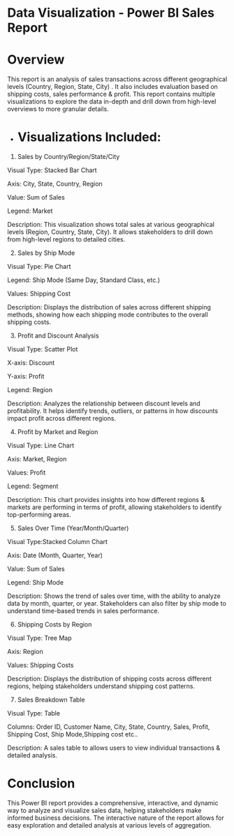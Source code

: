 # Data Visualization - Power BI Sales Report 
# Overview 

This report  is  an  analysis of sales transactions across different geographical levels (Country, Region, State, City) . It also includes  evaluation based on shipping costs, sales performance & profit.
This report contains multiple visualizations to explore the data in-depth and drill down from high-level overviews to more granular details.

* # Visualizations Included:


1. Sales by Country/Region/State/City
   
Visual Type: Stacked Bar Chart

Axis: City, State, Country, Region

Value: Sum of Sales

Legend: Market

Description: This visualization shows total sales at various geographical levels (Region, Country, State, City). It allows stakeholders to drill down from high-level regions to detailed cities.

2. Sales by Ship Mode
   
Visual Type: Pie Chart

Legend: Ship Mode (Same Day, Standard Class, etc.)

Values: Shipping Cost

Description: Displays the distribution of sales across different shipping methods, showing how each shipping mode contributes to the overall  shipping costs.

3. Profit and Discount Analysis
   
Visual Type: Scatter Plot 

X-axis: Discount

Y-axis: Profit

Legend: Region 

Description: Analyzes the relationship between discount levels and profitability. It helps identify trends, outliers, or patterns in how discounts impact profit across different regions.

4. Profit  by Market and Region
   
Visual Type: Line  Chart

Axis: Market, Region

Values: Profit

Legend: Segment

Description: This chart provides insights into how different regions & markets are performing in terms of profit, allowing stakeholders to identify top-performing areas.

5. Sales Over Time (Year/Month/Quarter)
   
Visual Type:Stacked Column Chart

Axis: Date (Month, Quarter, Year)

Value: Sum of Sales

Legend: Ship Mode 

Description: Shows the trend of sales over time, with the ability to analyze data by month, quarter, or year. Stakeholders can also filter by ship mode to understand time-based trends in sales performance.

6. Shipping Costs by Region
   
Visual Type: Tree Map

Axis: Region

Values: Shipping Costs

Description: Displays the distribution of shipping costs across different regions, helping stakeholders understand shipping cost patterns.

7. Sales Breakdown Table
   
Visual Type: Table

Columns: Order ID, Customer Name, City, State, Country, Sales, Profit, Shipping Cost, Ship Mode,Shipping cost etc..

Description: A sales table to allows users to view individual transactions &  detailed analysis.

# Conclusion

This Power BI report provides a comprehensive, interactive, and dynamic way to analyze and visualize sales data, helping stakeholders make informed business decisions. The interactive nature of the report allows for easy exploration and detailed analysis at various levels of aggregation.



